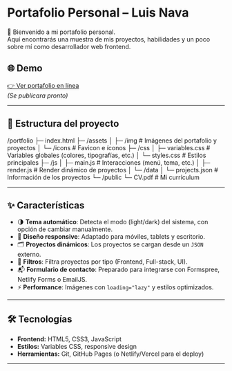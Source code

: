 # Portafolio Personal – Luis Nava

🚀 Bienvenido a mi portafolio personal.  
Aquí encontrarás una muestra de mis proyectos, habilidades y un poco sobre mí como desarrollador web frontend.  

## 🌐 Demo
[👉 Ver portafolio en línea](#)  
*(Se publicara pronto)*

---

## 📂 Estructura del proyecto

/portfolio
├─ index.html
├─ /assets
│ ├─ /img # Imágenes del portafolio y proyectos
│ └─ /icons # Favicon e íconos
├─ /css
│ ├─ variables.css # Variables globales (colores, tipografías, etc.)
│ └─ styles.css # Estilos principales
├─ /js
│ ├─ main.js # Interacciones (menú, tema, etc.)
│ ├─ render.js # Render dinámico de proyectos
│ └─ /data
│ └─ projects.json # Información de los proyectos
└─ /public
└─ CV.pdf # Mi currículum

---

## ✨ Características

- 🌗 **Tema automático**: Detecta el modo (light/dark) del sistema, con opción de cambiar manualmente.
- 📱 **Diseño responsive**: Adaptado para móviles, tablets y escritorio.
- 🗂 **Proyectos dinámicos**: Los proyectos se cargan desde un `JSON` externo.
- 🔎 **Filtros**: Filtra proyectos por tipo (Frontend, Full-stack, UI).
- 📬 **Formulario de contacto**: Preparado para integrarse con Formspree, Netlify Forms o EmailJS.
- ⚡ **Performance**: Imágenes con `loading="lazy"` y estilos optimizados.

---

## 🛠 Tecnologías

- **Frontend:** HTML5, CSS3, JavaScript
- **Estilos:** Variables CSS, responsive design
- **Herramientas:** Git, GitHub Pages (o Netlify/Vercel para el deploy)

---
